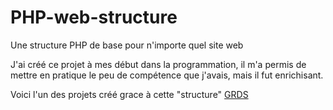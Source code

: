 # PHP-web-structure
Une structure PHP de base pour n'importe quel site web

J'ai créé ce projet à mes début dans la programmation, il m'a permis de mettre en pratique le peu de compétence que j'avais, mais il fut enrichisant.

Voici l'un des projets créé grace à cette "structure" [GRDS](https://github.com/fcarisey/Gestionnaire-recherche-de-stage)
